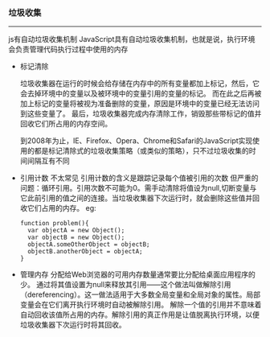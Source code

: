 ### 垃圾收集
--------------------------------
js有自动垃圾收集机制
JavaScript具有自动垃圾收集机制，也就是说，执行环境会负责管理代码执行过程中使用的内存
* 标记清除

  垃圾收集器在运行的时候会给存储在内存中的所有变量都加上标记，然后，它会去掉环境中的变量以及被环境中的变量引用的变量的标记。
  而在此之后再被加上标记的变量将被视为准备删除的变量，原因是环境中的变量已经无法访问到这些变量了。
  最后，垃圾收集器完成内存清除工作，销毁那些带标记的值并回收它们所占用的内存空间。
  
  到2008年为止，IE、Firefox、Opera、Chrome和Safari的JavaScript实现使用的都是标记清除式的垃圾收集策略（或类似的策略），只不过垃圾收集的时间间隔互有不同
  
* 引用计数
  不太常见
  引用计数的含义是跟踪记录每个值被引用的次数
  但严重的问题：循环引用。引用次数不可能为0。需手动清除将值设为null,切断变量与它此前引用的值之间的连接。当垃圾收集器下次运行时，就会删除这些值并回收它们占用的内存。
  eg:
  ```
  function problem(){    
    var objectA = new Object();    
    var objectB = new Object();    
    objectA.someOtherObject = objectB;    
    objectB.anotherObject = objectA;
  }
  ```
* 管理内存
  分配给Web浏览器的可用内存数量通常要比分配给桌面应用程序的少。
  通过将其值设置为null来释放其引用——这个做法叫做解除引用（dereferencing）。这一做法适用于大多数全局变量和全局对象的属性。局部变量会在它们离开执行环境时自动被解除引用。
  解除一个值的引用并不意味着自动回收该值所占用的内存。解除引用的真正作用是让值脱离执行环境，以便垃圾收集器下次运行时将其回收。
